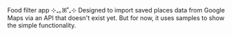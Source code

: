 Food filter app ⊹₊｡ꕤ˚₊⊹
Designed to import saved places data from Google Maps via an API that doesn't exist yet.
But for now, it uses samples to show the simple functionality.
